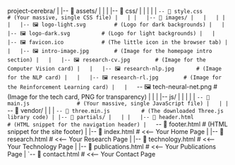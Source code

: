 project-cerebra/
|
|-- 📂 assets/
|   |
|   |-- 📂 css/
|   |   |
|   |   `-- 📜 style.css             # (Your massive, single CSS file)
|   |
|   |-- 📂 images/
|   |   |
|   |   |-- 🖼️ logo-light.svg         # (Logo for dark backgrounds)
|   |   |-- 🖼️ logo-dark.svg          # (Logo for light backgrounds)
|   |   |-- 🖼️ favicon.ico            # (The little icon in the browser tab)
|   |   |-- 🖼️ intro-image.jpg        # (Image for the homepage intro section)
|   |   |-- 🖼️ research-cv.jpg        # (Image for the Computer Vision card)
|   |   |-- 🖼️ research-nlp.jpg       # (Image for the NLP card)
|   |   |-- 🖼️ research-rl.jpg        # (Image for the Reinforcement Learning card)
|   |   `-- 🖼️ tech-neural-net.png  # (Image for the tech card, PNG for transparency)
|   |
|   |-- js/
|   |   |
|   |   `-- 📜 main.js               # (Your massive, single JavaScript file)
|   |
|   `-- 📂 vendor/
|       |
|       `-- 📜 three.min.js          # (The downloaded Three.js library code)
|
|-- 📂 partials/
|   |
|   |-- 📜 header.html             # (HTML snippet for the navigation header)
|   `-- 📜 footer.html             # (HTML snippet for the site footer)
|
|-- 📜 index.html                  # <<-- Your Home Page
|
|-- 📜 research.html               # <<-- Your Research Page
|
|-- 📜 technology.html             # <<-- Your Technology Page
|
|-- 📜 publications.html           # <<-- Your Publications Page
|
`-- 📜 contact.html                # <<-- Your Contact Page